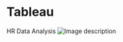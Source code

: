 # Tableau
HR Data Analysis
<img src="[https://example.com/path/to/your/image.png](https://github.com/Chetan3520/Tableau/blob/main/tableau.png)" alt="Image description">
